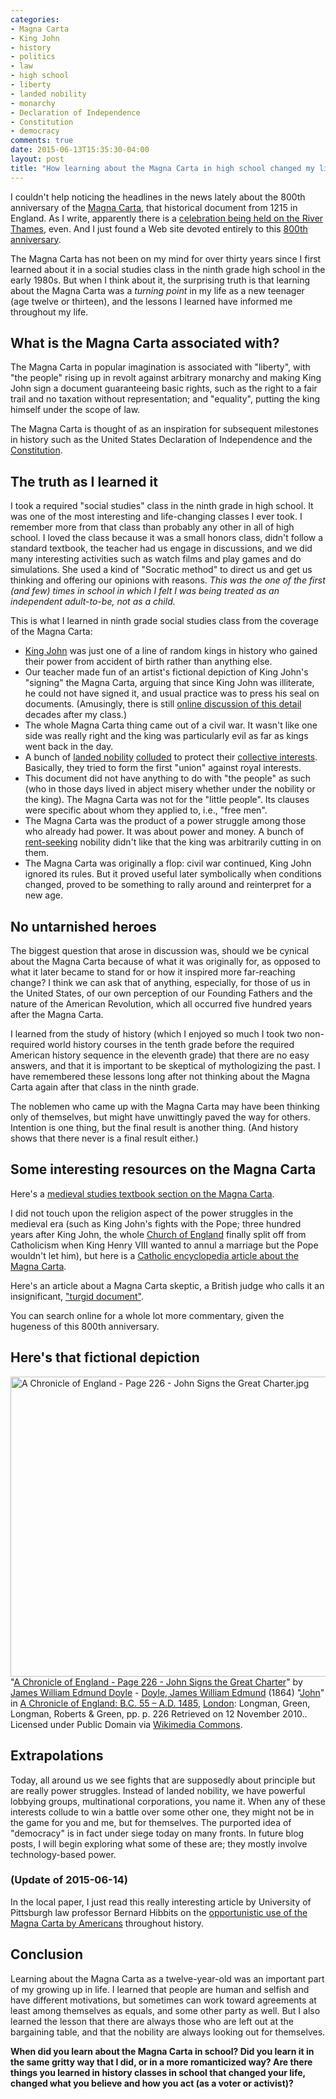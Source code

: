 ```yaml
---
categories:
- Magna Carta
- King John
- history
- politics
- law
- high school
- liberty
- landed nobility
- monarchy
- Declaration of Independence
- Constitution
- democracy
comments: true
date: 2015-06-13T15:35:30-04:00
layout: post
title: "How learning about the Magna Carta in high school changed my life"
---
```


I couldn't help noticing the headlines in the news lately about the
800th anniversary of the
[Magna Carta](https://en.wikipedia.org/wiki/Magna_Carta), that
historical document from 1215 in England. As I write, apparently there
is a
[celebration being held on the River Thames](http://www.bbc.com/news/uk-england-33116579),
even. And I just found a Web site devoted entirely to this
[800th anniversary](http://magnacarta800th.com/).

The Magna Carta has not been on my mind for over thirty years since I
first learned about it in a social studies class in the ninth grade high
school in the early 1980s. But when I think about it, the surprising
truth is that learning about the Magna Carta was a *turning point* in
my life as a new teenager (age twelve or thirteen), and the lessons I
learned have informed me throughout my life.

<!--more-->

## What is the Magna Carta associated with?

The Magna Carta in popular imagination is associated with "liberty",
with "the people" rising up in revolt against arbitrary monarchy and
making King John sign a document guaranteeing basic rights, such as
the right to a fair trail and no taxation without representation; and
"equality", putting the king himself under the scope of law.

The Magna Carta is thought of as an inspiration for
subsequent milestones in history such as the United States Declaration
of Independence and the [Constitution](/categories/constitution/).

## The truth as I learned it

I took a required "social studies" class in the ninth grade in high
school. It was one of the most interesting and life-changing classes I
ever took. I remember more from that class than probably any other in
all of high school. I loved the class because it was a small honors
class, didn't follow a standard textbook, the teacher had us engage in
discussions, and we did many interesting activities such as watch
films and play games and do simulations. She used a kind of "Socratic
method" to direct us and get us thinking and offering our opinions
with reasons. *This was the one of the first (and few) times in school
in which I felt I was being treated as an independent adult-to-be, not
as a child.*

This is what I learned in ninth grade social studies class from the
coverage of the Magna Carta:

- [King John](https://en.wikipedia.org/wiki/John,_King_of_England) was
  just one of a line of random kings in history who gained their power
  from accident of birth rather than anything else.
- Our teacher made fun of an artist's fictional depiction of King
  John's "signing" the Magna Carta, arguing that since King John was
  illiterate, he could not have signed it, and usual practice was to
  press his seal on documents. (Amusingly, there is still
  [online discussion of this detail](http://www.bbc.com/news/blogs-magazine-monitor-30879124)
  decades after my class.)
- The whole Magna Carta thing came out of a civil war. It wasn't like
  one side was really right and the king was particularly evil as far
  as kings went back in the day.
- A bunch of [landed nobility](https://en.wikipedia.org/wiki/Landed_gentry)
  [colluded](https://en.wikipedia.org/wiki/Collusion) to protect their
  [collective interests](https://en.wikipedia.org/wiki/Collective_bargaining).
  Basically, they tried to form the first "union" against royal
  interests.
- This document did not have anything to do with "the people" as such
  (who in those days lived in abject misery whether under the nobility
  or the king). The Magna Carta was not for the "little people". Its
  clauses were specific about whom they applied to, i.e., "free men".
- The Magna Carta was the product of a power struggle among those who
  already had power. It was about power and money. A bunch of
  [rent-seeking](https://en.wikipedia.org/wiki/Rent-seeking) nobility
  didn't like that the king was arbitrarily cutting in on them.
- The Magna Carta was originally a flop: civil war continued, King
  John ignored its rules. But it proved useful later symbolically when
  conditions changed, proved to be something to rally around and
  reinterpret for a new age.

## No untarnished heroes

The biggest question that arose in discussion was, should we be
cynical about the Magna Carta because of what it was originally for,
as opposed to what it later became to stand for or how it inspired
more far-reaching change? I think we can ask that of anything,
especially, for those of us in the United States, of our own
perception of our Founding Fathers and the nature of the American
Revolution, which all occurred five hundred years after the Magna
Carta.

I learned from the study of history (which I enjoyed so much I
took two non-required world history courses in the tenth grade before
the required American history sequence in the eleventh grade) that
there are no easy answers, and that it is important to be skeptical of
mythologizing the past. I have remembered these lessons long after not
thinking about the Magna Carta again after that class in the ninth
grade.

The noblemen who came up with the Magna Carta may have been thinking
only of themselves, but might have unwittingly paved the way for
others. Intention is one thing, but the final result is another
thing. (And history shows that there never is a final result either.)

## Some interesting resources on the Magna Carta

Here's a [medieval studies textbook section on the Magna Carta](http://the-orb.net/textbooks/muhlberger/magna_carta.html).

I did not touch upon the religion aspect of the power struggles in the
medieval era (such as King John's fights with the Pope; three hundred
years after King John, the whole
[Church of England](https://en.wikipedia.org/wiki/Church_of_England)
finally split off from Catholicism when King Henry VIII wanted to
annul a marriage but the Pope wouldn't let him), but here is a
[Catholic encyclopedia article about the Magna Carta](http://www.newadvent.org/cathen/09531a.htm).

Here's an article about a Magna Carta skeptic, a British judge who
calls it an insignificant, ["turgid document"](http://www.telegraph.co.uk/news/uknews/law-and-order/11670716/Magna-Carta-Turgid-document-was-eclipsed-by-the-French-says-top-judge.html).

You can search online for a whole lot more commentary, given the
hugeness of this 800th anniversary.

## Here's that fictional depiction

<p><a href="https://commons.wikimedia.org/wiki/File:A_Chronicle_of_England_-_Page_226_-_John_Signs_the_Great_Charter.jpg#/media/File:A_Chronicle_of_England_-_Page_226_-_John_Signs_the_Great_Charter.jpg"><img alt="A Chronicle of England - Page 226 - John Signs the Great Charter.jpg" src="https://upload.wikimedia.org/wikipedia/commons/d/d6/A_Chronicle_of_England_-_Page_226_-_John_Signs_the_Great_Charter.jpg" height="480" width="598"></a><br>"<a href="https://commons.wikimedia.org/wiki/File:A_Chronicle_of_England_-_Page_226_-_John_Signs_the_Great_Charter.jpg#/media/File:A_Chronicle_of_England_-_Page_226_-_John_Signs_the_Great_Charter.jpg">A Chronicle of England - Page 226 - John Signs the Great Charter</a>" by <a href="//en.wikipedia.org/wiki/James_William_Edmund_Doyle" class="extiw" title="en:James William Edmund Doyle">James William Edmund Doyle</a> - <a href="//en.wikipedia.org/wiki/James_William_Edmund_Doyle" class="extiw" title="w:James William Edmund Doyle">Doyle, James William Edmund</a> (<span style="white-space:nowrap">1864</span>) "<a rel="nofollow" class="external text" href="http://books.google.com.sg/books?id=YcM_AAAAYAAJ&amp;pg=PA226">John</a>" in <a rel="nofollow" class="external text" href="http://books.google.com.sg/books?id=YcM_AAAAYAAJ">A Chronicle of England: B.C. 55 – A.D. 1485</a>, <a href="//en.wikipedia.org/wiki/London" class="extiw" title="en:London">London</a>: Longman, Green, Longman, Roberts &amp; Green, pp.&nbsp;p. 226 Retrieved on <span style="white-space:nowrap">12 November 2010</span>.. Licensed under Public Domain via <a href="//commons.wikimedia.org/wiki/">Wikimedia Commons</a>.</p>

## Extrapolations

Today, all around us we see fights that are supposedly about principle
but are really power struggles. Instead of landed nobility, we have
powerful lobbying groups, multinational corporations, you name
it. When any of these interests collude to win a battle over some
other one, they might not be in the game for you and me, but for
themselves. The purported idea of "democracy" is in fact under siege
today on many fronts. In future blog posts, I will begin exploring
what some of these are; they mostly involve technology-based power.

### (Update of 2015-06-14)

In the local paper, I just read this really interesting article by
University of Pittsburgh law professor Bernard Hibbits on the
[opportunistic use of the Magna Carta by Americans](http://www.post-gazette.com/news/world/2015/06/14/How-Magna-Carta-helped-make-America/stories/201506150001) throughout history.

## Conclusion

Learning about the Magna Carta as a twelve-year-old was an important
part of my growing up in life. I learned that people are human and
selfish and have different motivations, but sometimes can work toward
agreements at least among themselves as equals, and some other party
as well. But I also learned the lesson that there are always those
who are left out at the bargaining table, and that the nobility are
always looking out for themselves.

**When did you learn about the Magna Carta in school? Did you learn it
  in the same gritty way that I did, or in a more romanticized way?
  Are there things you learned in history classes in school that
  changed your life, changed what you believe and how you act (as a
  voter or activist)?**
